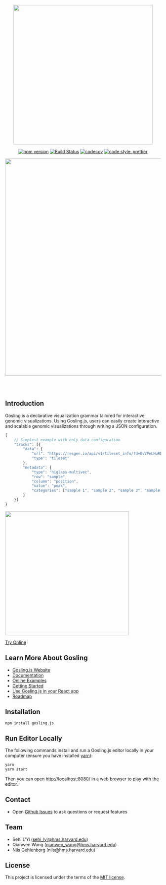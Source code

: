 <p align="center"><img src="https://raw.githubusercontent.com/wiki/gosling-lang/gosling.js/images/logo.png" width="450" /></p>
<div align="center">

[![npm version](https://img.shields.io/npm/v/gosling.js.svg?style=flat-square)](https://www.npmjs.com/package/gosling.js)
[![Build Status](https://img.shields.io/travis/sehilyi/geminid/master.svg?style=flat-square)](https://travis-ci.com/gosling-lang/gosling.js)
[![codecov](https://img.shields.io/codecov/c/github/gosling-lang/gosling.js/master.svg?style=flat-square&?cacheSeconds=60)](https://codecov.io/gh/gosling-lang/gosling.js)
[![code style: prettier](https://img.shields.io/badge/code_style-prettier-ff69b4.svg?style=flat-square)](https://github.com/prettier/prettier)

</div>

<p align="center"><img src="https://raw.githubusercontent.com/wiki/gosling-lang/gosling.js/images/cover.png" width="700"/></p>

<br/>
<br/>

## Introduction

Gosling is a declarative visualization grammar tailored for interactive genomic visualizations. 
Using Gosling.js, users can easily create interactive and scalable genomic visualizations through writing a JSON configuration. 

    
```js
{
    // Simplest example with only data configuration
    "tracks": [{
        "data": {
            "url": "https://resgen.io/api/v1/tileset_info/?d=UvVPeLHuRDiYA3qwFlm7xQ",
            "type": "tileset"
        },
        "metadata": {
            "type": "higlass-multivec",
            "row": "sample",
            "column": "position",
            "value": "peak",
            "categories": ["sample 1", "sample 2", "sample 3", "sample 4"]
        }
    }]
}
```

<img src="https://raw.githubusercontent.com/wiki/gosling-lang/gosling.js/images/demo.gif"  width="400"/>

[Try Online](<https://gosling.js.org/?full=false&spec=('trackG(0'BurlKhttps%3A%2F%2Fresgen.io%2Fapi%2Fv1%2FC_info%2F%3Fd%3DUvVPeLHuRDiYA3qwFlm7xQ8EC'0)%2C0'metaBEhiglass-multivec8row698columnKposition8valueKpeak8categorieGM1525354'%5D0)I)%5D%0A)*%20%200I*5J%20M6!%208J0*'9'sampleBdata6(0*'CtilesetEtypeKGs6%5BI%0A**J'%2CK6'M9%20%01MKJIGECB98650*_>)

## Learn More About Gosling
- [Gosling.js Website](https://gosling.js.org/)
- [Documentation](https://github.com/gosling-lang/gosling.js/wiki/Documentation)
- [Online Examples](https://gosling.js.org/)
- [Getting Started](https://github.com/gosling-lang/gosling.js/wiki/GettingStarted)
- [Use Gosling.js in your React app](https://github.com/gosling-lang/gosling-react)
- [Roadmap](https://github.com/gosling-lang/gosling.js/projects/1)

## Installation
```
npm install gosling.js
```

## Run Editor Locally

The following commands install and run a Gosling.js editor locally in your computer (ensure you have installed [yarn](https://yarnpkg.com/getting-started/install)):

```sh
yarn
yarn start
```
Then you can open <http://localhost:8080/> in a web browser to play with the editor.

## Contact
- Open [Github Issues](https://github.com/gosling-lang/gosling.js/issues/) to ask questions or request features

## Team
- Sehi L'Yi (<sehi_lyi@hms.harvard.edu>)
- Qianwen Wang (<qianwen_wang@hms.harvard.edu>)
- Nils Gehlenborg (<nils@hms.harvard.edu>)

## License

This project is licensed under the terms of the [MIT license](https://github.com/gosling-lang/gosling.js/blob/master/LICENSE.md).


<!-- # Cite Gosling -->
